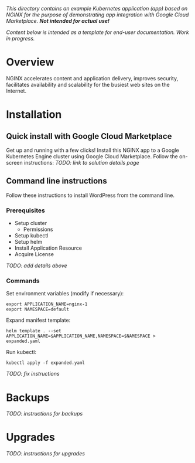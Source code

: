 *This directory contains an example Kubernetes application (app) based on
NGINX for the purpose of demonstrating app integration with
Google Cloud Marketplace. **Not intended for actual use!***

*Content below is intended as a template for end-user documentation. Work in
progress.*

# Overview

NGINX accelerates content and application delivery, improves security,
facilitates availability and scalability for the busiest web sites on the
Internet.

# Installation

## Quick install with Google Cloud Marketplace

Get up and running with a few clicks! Install this NGINX app to a Google
Kubernetes Engine cluster using Google Cloud Marketplace. Follow the on-screen
instructions:
*TODO: link to solution details page*

## Command line instructions

Follow these instructions to install WordPress from the command line.

### Prerequisites

- Setup cluster
  - Permissions
- Setup kubectl
- Setup helm
- Install Application Resource
- Acquire License

*TODO: add details above*

### Commands

Set environment variables (modify if necessary):
```
export APPLICATION_NAME=nginx-1
export NAMESPACE=default
```

Expand manifest template:
```
helm template . --set APPLICATION_NAME=$APPLICATION_NAME,NAMESPACE=$NAMESPACE > expanded.yaml
```

Run kubectl:
```
kubectl apply -f expanded.yaml
```

*TODO: fix instructions*

# Backups

*TODO: instructions for backups*

# Upgrades

*TODO: instructions for upgrades*
